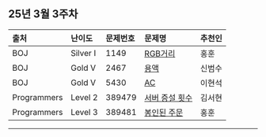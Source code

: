 ## 25년 3월 3주차
|출처|난이도|문제번호|문제명|추천인|
|:---|:---|:---|:---|:---|
|BOJ|Silver I|1149|[RGB거리](https://www.acmicpc.net/problem/1149)|홍훈|
|BOJ|Gold V|2467|[용액](https://www.acmicpc.net/problem/2467)|신범수|
|BOJ|Gold V|5430|[AC](https://www.acmicpc.net/problem/5430)|이현석|
|Programmers|Level 2|389479|[서버 증설 횟수](https://school.programmers.co.kr/learn/courses/30/lessons/389479)|김서현|
|Programmers|Level 3|389481|[봉인된 주문](https://school.programmers.co.kr/learn/courses/30/lessons/389481)|홍훈|
---